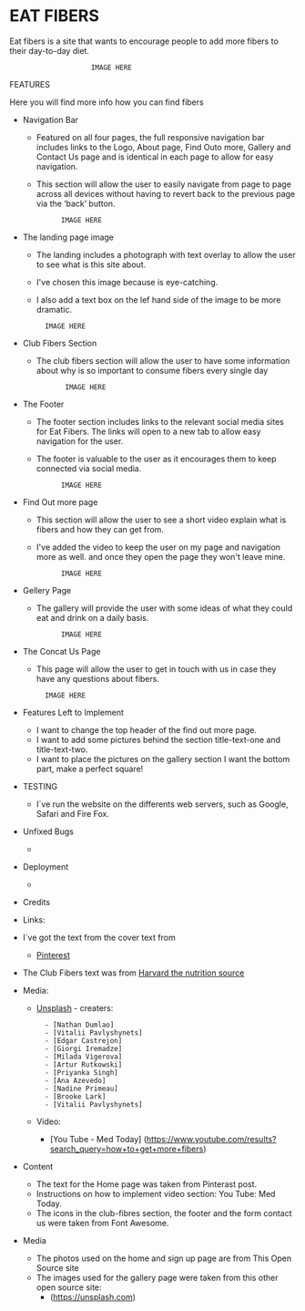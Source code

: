 # EAT FIBERS

Eat fibers is a site that wants to encourage people to add more fibers to their day-to-day diet. 

                        IMAGE HERE


FEATURES

Here you will find more info how you can find fibers 

- Navigation Bar

    - Featured on all four pages, the full responsive navigation bar includes links to the Logo, About page, Find Outo more, Gallery and Contact Us page and is identical in each page to allow for easy navigation.
    - This section will allow the user to easily navigate from page to page across all devices without having to revert back to the previous page via the ‘back’ button.

                IMAGE HERE


 - The landing page image

    - The landing includes a photograph with text overlay to allow the user to see what is this site about.
    - I've chosen this image because is eye-catching. 
    - I also add a text box on the lef hand side of the image to be more dramatic.


            IMAGE HERE



- Club Fibers Section

   - The club fibers section will allow the user to have some information about why is so important to consume fibers every single day


                IMAGE HERE


- The Footer

    - The footer section includes links to the relevant social media sites for Eat Fibers. The links will open to a new tab to allow easy navigation for the user.    
    - The footer is valuable to the user as it encourages them to keep connected via social media.


                IMAGE HERE



- Find Out more page

    - This section will allow the user to see a short video explain what is fibers and how they can get from. 
    - I've added the video to keep the user on my page and navigation more as well. and once they open the page they won't leave mine.


                IMAGE HERE


 - Gellery Page

    - The gallery will provide the user with some ideas of what they could eat and drink on a daily basis.


                IMAGE HERE



 - The Concat Us Page

    - This page will allow the user to get in touch with us in case they have any questions about fibers.


            IMAGE HERE  


 - Features Left to Implement

    - I want to change the top header of the find out more page.
    - I want to add some pictures behind the section title-text-one and title-text-two.
    - I want to place the pictures on the gallery section I want the bottom part,  make a perfect square!



 - TESTING
    - I´ve run the website on the differents web servers, such as Google, Safari and Fire Fox.
    




- Unfixed Bugs

    - 


- Deployment

    - 


- Credits    
- Links:

- I´ve got the text from the cover text from 
    - [Pinterest](https://www.pinterest.co.uk/pin/AULzf4aIXkqkba3H0geTUaY6IgSlPagTTxdvcmdNemCGtvbb8Lr3L5U/)

- The Club Fibers text was from [Harvard the nutrition source](https://www.hsph.harvard.edu/nutritionsource/carbohydrates/fiber/)

    
- Media:

    - [Unsplash](https://unsplash.com) - creaters:

            - [Nathan Dumlao]
            - [Vitalii Pavlyshynets]
            - [Edgar Castrejon]
            - [Giorgi Iremadze]
            - [Milada Vigerova]
            - [Artur Rutkowski]
            - [Priyanka Singh]
            - [Ana Azevedo]
            - [Nadine Primeau]
            - [Brooke Lark]
            - [Vitalii Pavlyshynets]

    - Video:

        - [You Tube - Med Today] (https://www.youtube.com/results?search_query=how+to+get+more+fibers)



- Content

    - The text for the Home page was taken from Pinterast post.
    - Instructions on how to implement video section: You Tube: Med Today.
    - The icons in the club-fibres section, the footer and the form contact us were taken from Font Awesome.


- Media
    - The photos used on the home and sign up page are from This Open Source site
    - The images used for the gallery page were taken from this other open source site: 
        - (https://unsplash.com)



